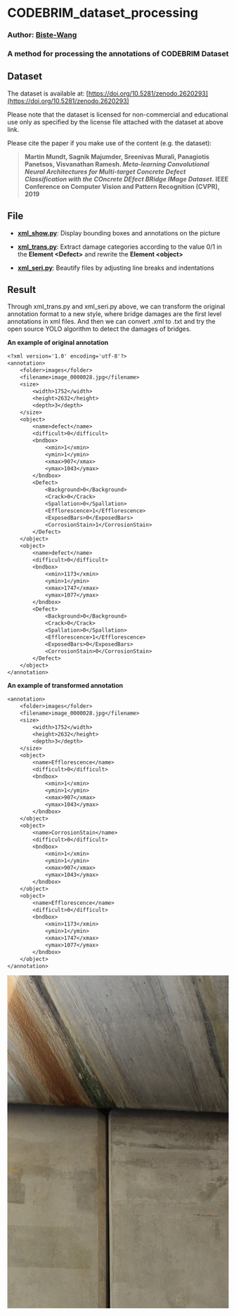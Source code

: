 # CODEBRIM_dataset_processing
### Author: [**Biste-Wang**](https://github.com/Biste-Wang)
### A method for processing the annotations of CODEBRIM Dataset

## Dataset
The dataset is available at: [https://doi.org/10.5281/zenodo.2620293](https://doi.org/10.5281/zenodo.2620293) 

Please note that the dataset is licensed for non-commercial and educational use only as specified by the license file attached with the dataset at above link. 

Please cite the paper if you make use of the content (e.g. the dataset):

> **Martin Mundt, Sagnik Majumder, Sreenivas Murali, Panagiotis Panetsos, Visvanathan Ramesh.
> *Meta-learning Convolutional Neural Architectures for Multi-target Concrete Defect Classification with the COncrete DEfect BRidge IMage Dataset.*
> IEEE Conference on Computer Vision and Pattern Recognition (CVPR), 2019**

## File
* [**xml_show.py**](https://github.com/Biste-Wang/CODEBRIM_dataset_processing/blob/main/xml_show.py): Display bounding boxes and annotations on the picture 

* [**xml_trans.py**](https://github.com/Biste-Wang/CODEBRIM_dataset_processing/blob/main/xml_trans.py): Extract damage categories according to the value 0/1 in the **Element \<Defect>** and rewrite the **Element \<object>**  

* [**xml_seri.py**](https://github.com/Biste-Wang/CODEBRIM_dataset_processing/blob/main/xml_seri.py): Beautify files by adjusting line breaks and indentations 

## Result
Through xml_trans.py and xml_seri.py above, we can transform the original annotation format to a new style, where bridge damages are the first level annotations in xml files. And then we can convert .xml to .txt and try the open source YOLO algorithm to detect the damages of bridges.

**An example of original annotation**
```
<?xml version='1.0' encoding='utf-8'?>
<annotation>
	<folder>images</folder>
	<filename>image_0000028.jpg</filename>
	<size>
		<width>1752</width>
		<height>2632</height>
		<depth>3</depth>
	</size>
	<object>
		<name>defect</name>
		<difficult>0</difficult>
		<bndbox>
			<xmin>1</xmin>
			<ymin>1</ymin>
			<xmax>907</xmax>
			<ymax>1043</ymax>
		</bndbox>
		<Defect>
			<Background>0</Background>
			<Crack>0</Crack>
			<Spallation>0</Spallation>
			<Efflorescence>1</Efflorescence>
			<ExposedBars>0</ExposedBars>
			<CorrosionStain>1</CorrosionStain>
		</Defect>
	</object>
	<object>
		<name>defect</name>
		<difficult>0</difficult>
		<bndbox>
			<xmin>1173</xmin>
			<ymin>1</ymin>
			<xmax>1747</xmax>
			<ymax>1077</ymax>
		</bndbox>
		<Defect>
			<Background>0</Background>
			<Crack>0</Crack>
			<Spallation>0</Spallation>
			<Efflorescence>1</Efflorescence>
			<ExposedBars>0</ExposedBars>
			<CorrosionStain>0</CorrosionStain>
		</Defect>
	</object>
</annotation>
```

**An example of transformed annotation**
```
<annotation>
	<folder>images</folder>
	<filename>image_0000028.jpg</filename>
	<size>
		<width>1752</width>
		<height>2632</height>
		<depth>3</depth>
	</size>
	<object>
		<name>Efflorescence</name>
		<difficult>0</difficult>
		<bndbox>
			<xmin>1</xmin>
			<ymin>1</ymin>
			<xmax>907</xmax>
			<ymax>1043</ymax>
		</bndbox>
	</object>
	<object>
		<name>CorrosionStain</name>
		<difficult>0</difficult>
		<bndbox>
			<xmin>1</xmin>
			<ymin>1</ymin>
			<xmax>907</xmax>
			<ymax>1043</ymax>
		</bndbox>
	</object>
	<object>
		<name>Efflorescence</name>
		<difficult>0</difficult>
		<bndbox>
			<xmin>1173</xmin>
			<ymin>1</ymin>
			<xmax>1747</xmax>
			<ymax>1077</ymax>
		</bndbox>
	</object>
</annotation>
```

![image](image_0000028.jpg)
